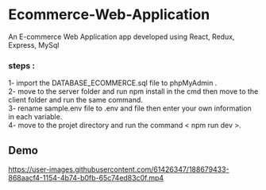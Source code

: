 # Ecommerce-Web-Application
An E-commerce Web Application app developed using React, Redux, Express, MySql 
### steps :
1- import the DATABASE_ECOMMERCE.sql file to phpMyAdmin .<br>
2- move to the server folder and run npm install in the cmd then move to the client folder and run the same command.<br>
3- rename sample.env file to .env and file then enter your own information in each variable.<br>
4- move to the projet directory and run the command < npm run dev >.<br>
## Demo
https://user-images.githubusercontent.com/61426347/188679433-868aacf4-1154-4b74-b0fb-65c74ed83c0f.mp4

